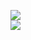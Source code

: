 [![](https://img.shields.io/badge/Made%20With-Github%20Spray-lightgrey.svg?style=for-the-badge&logo=github)](https://github.com/Annihil/github-spray#6533)  
[![](https://i.imgur.com/2DrTn0Z.gif)](https://github.com/Annihil/github-spray)